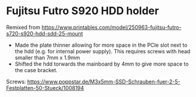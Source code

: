 Fujitsu Futro S920 HDD holder
=============================


Remixed from https://www.printables.com/model/250963-fujitsu-futro-s720-s920-hdd-sdd-25-mount

- Made the plate thinner allowing for more space in the PCIe slot next to the hdd (e.g. for internal power supply).
  This requires screws with head smaller than 7mm x 1.9mm
- Shifted the hdd torwards the mainboard by 4mm to give more space to the case bracket.

Screws: https://www.poppstar.de/M3x5mm-SSD-Schrauben-fuer-2-5-Festplatten-50-Stueck/1008194
